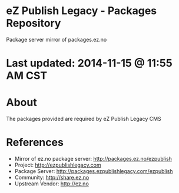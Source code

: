 eZ Publish Legacy - Packages Repository
=======================================

Package server mirror of packages.ez.no 


Last updated: 2014-11-15 @ 11:55 AM CST
=======================================

About
=====

The packages provided are required by eZ Publish Legacy CMS

References
==========

* Mirror of ez.no package server: http://packages.ez.no/ezpublish
* Project: http://ezpublishlegacy.com
* Package Server: http://packages.ezpublishlegacy.com/ezpublish
* Community: http://share.ez.no
* Upstream Vendor: http://ez.no
